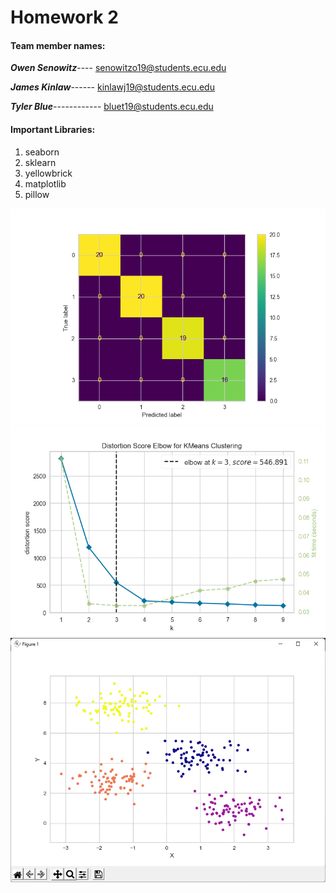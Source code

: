 # Homework 2

#### **Team member names:**

**_Owen Senowitz_**----
senowitzo19@students.ecu.edu

**_James Kinlaw_**------
kinlawj19@students.ecu.edu

**_Tyler Blue_**------------
bluet19@students.ecu.edu

#### **Important Libraries:**

1. seaborn
2. sklearn
3. yellowbrick
4. matplotlib
5. pillow

![](confusionMatrix.png)
![](elbow.png)
![](scatterPlot.png)
